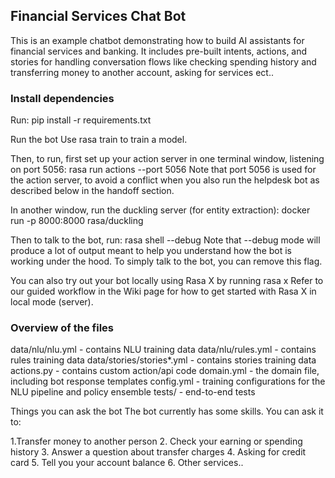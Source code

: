 ## Financial Services Chat Bot
This is an example chatbot demonstrating how to build AI assistants for financial services and banking. It includes pre-built intents, actions, and stories for handling conversation flows like checking spending history and transferring money to another account, asking for services ect..


### Install dependencies
Run:
pip install -r requirements.txt

Run the bot
Use rasa train to train a model.

Then, to run, first set up your action server in one terminal window, listening on port 5056:
rasa run actions --port 5056
Note that port 5056 is used for the action server, to avoid a conflict when you also run the helpdesk bot as described below in the handoff section.

In another window, run the duckling server (for entity extraction):
docker run -p 8000:8000 rasa/duckling

Then to talk to the bot, run:
rasa shell --debug
Note that --debug mode will produce a lot of output meant to help you understand how the bot is working under the hood. To simply talk to the bot, you can remove this flag.

You can also try out your bot locally using Rasa X by running
rasa x
Refer to our guided workflow in the Wiki page for how to get started with Rasa X in local mode (server).

### Overview of the files
data/nlu/nlu.yml - contains NLU training data
data/nlu/rules.yml - contains rules training data
data/stories/stories*.yml - contains stories training data
actions.py - contains custom action/api code
domain.yml - the domain file, including bot response templates
config.yml - training configurations for the NLU pipeline and policy ensemble
tests/ - end-to-end tests

Things you can ask the bot
The bot currently has some skills. You can ask it to:

1.Transfer money to another person
2. Check your earning or spending history
3. Answer a question about transfer charges
4. Asking for credit card
5. Tell you your account balance
6. Other services..
